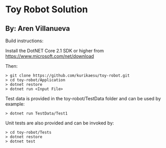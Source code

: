 Toy Robot Solution
==================
## By: Aren Villanueva

Build instructions:

Install the DotNET Core 2.1 SDK or higher from https://www.microsoft.com/net/download

Then:
```
> git clone https://github.com/kurikaesu/toy-robot.git
> cd toy-robot/Application
> dotnet restore
> dotnet run <Input File>
```

Test data is provided in the toy-robot/TestData folder and can be used by example:
```
> dotnet run TestData/Test1
```

Unit tests are also provided and can be invoked by:
```
> cd toy-robot/Tests
> dotnet restore
> dotnet test
```